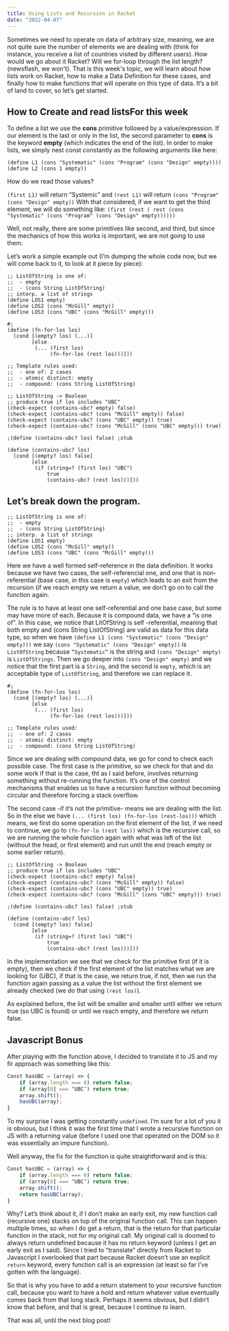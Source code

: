 ```yaml
---
title: Using Lists and Recursion in Racket
date: "2022-04-07"
---
```


Sometimes we need to operate on data of arbitrary size, meaning, we are not quite sure the number of elements we are dealing with (think for instance, you receive a list of countries visited by different users). How would we go about it Racket? Will we for-loop through the list length? (newsflash, we won't). That is this week's topic, we will learn about how lists work on Racket, how to make a Data Definition for these cases, and finally how to make functions that will operate on this type of data. It’s a bit of land to cover, so let’s get started.

## How to Create and read listsFor this week 

To define a list we use the **cons** primitive followed by a value/expression. If our element is the last or only in the list, the second parameter to **cons** is the keyword **empty** (which indicates the end of the list). In order to make lists, we simply nest const constantly as the following arguments like here: 

```
(define L1 (cons "Systematic" (cons "Program" (cons "Design" empty))))
(define L2 (cons 1 empty))
```

How do we read those values?

`(first L1)` will return “Systemic” and `(rest L1)` will return `(cons "Program" (cons "Design" empty))`
With that considered, if we want to get the third element, we will do something like:
`(first (rest ( rest (cons "Systematic" (cons "Program" (cons "Design" empty))))))`

Well, not really, there are some primitives like second, and third, but since the mechanics of how this works is important, we are not going to use them.

Let’s work a simple example out (I’m dumping the whole code now, but we will come back to it, to look at it piece by piece):

```
;; ListOfString is one of: 
;;  - empty
;;  - (cons String ListOfString)
;; interp. a list of strings
(define LOS1 empty)
(define LOS2 (cons "McGill" empty))
(define LOS3 (cons "UBC" (cons "McGill" empty)))

#;
(define (fn-for-los los)
  (cond [(empty? los) (...)]
        [else
         (... (first los)     
              (fn-for-los (rest los)))]))

;; Template rules used:
;;  - one of: 2 cases
;;  - atomic distinct: empty
;;  - compound: (cons String ListOfString)

;; ListOfString -> Boolean
;; produce true if los includes "UBC"
(check-expect (contains-ubc? empty) false)
(check-expect (contains-ubc? (cons "McGill" empty)) false)
(check-expect (contains-ubc? (cons "UBC" empty)) true)
(check-expect (contains-ubc? (cons "McGill" (cons "UBC" empty))) true)

;(define (contains-ubc? los) false) ;stub

(define (contains-ubc? los)
  (cond [(empty? los) false]
        [else
         (if (string=? (first los) "UBC")
             true
             (contains-ubc? (rest los)))]))
```

## Let’s break down the program.

```
;; ListOfString is one of: 
;;  - empty
;;  - (cons String ListOfString)
;; interp. a list of strings
(define LOS1 empty)
(define LOS2 (cons "McGill" empty))
(define LOS3 (cons "UBC" (cons "McGill" empty)))
```

Here we have a well formed self-reference in the data definition. It works because we have two cases, the self-referencial one, and one that  is non-referential (base case, in this case is `empty`) which leads to an exit from the recursion (if we reach empty we return a value, we don’t go on to call the function again.

The rule is to have at least one self-referential and one base case, but some may have more of each.
Because it is compound data, we have a “is one of”. In this case, we notice that LitOfString is self -referential, meaning that both empty and (cons String ListOfString) are valid as data for this data type, so when we have `(define L1 (cons "Systematic" (cons "Design" empty)))` we say  `(cons "Systematic" (cons "Design" empty))` is `ListOfString` because `“Systematic”` is the string and  `(cons "Design" empty)` is `ListOfStrings`. Then we go deeper into  `(cons "Design" empty)` and we notice that the first part is a `String`, and the second is `empty`, which is an acceptable type of `ListOfString`, and therefore we can replace it.



```
#;
(define (fn-for-los los)
  (cond [(empty? los) (...)]
        [else
         (... (first los)     
              (fn-for-los (rest los)))]))

;; Template rules used:
;;  - one of: 2 cases
;;  - atomic distinct: empty
;;  - compound: (cons String ListOfString)
```

Since we are dealing with compound data, we go for cond to check each possible case. The first case is the primitive, so we check for that and do some work if that is the case, tht as I said before, involves returning something without re-running the function. It’s one of the control mechanisms that enables us to have a recursion function without becoming circular and therefore forcing a stack overflow.

The second case -if it’s not the primitive- means we are dealing with the list. So in the else we have `(... (first los) (fn-for-los (rest-los)))` which means, we first do some operation on the first element of the list, if we need to continue, we go to `(fn-for-lo (rest los))` which is the recursive call, so we are running the whole function again with what was left of the list (without the head, or first element) and run until the end (reach empty or some earlier return).

```
;; ListOfString -> Boolean
;; produce true if los includes "UBC"
(check-expect (contains-ubc? empty) false)
(check-expect (contains-ubc? (cons "McGill" empty)) false)
(check-expect (contains-ubc? (cons "UBC" empty)) true)
(check-expect (contains-ubc? (cons "McGill" (cons "UBC" empty))) true)

;(define (contains-ubc? los) false) ;stub

(define (contains-ubc? los)
  (cond [(empty? los) false]
        [else
         (if (string=? (first los) "UBC")
             true
             (contains-ubc? (rest los)))]))
```

In the implementation we see that we check for the primitive first (if it is empty), then we check if the first element of the list matches what we are looking for (UBC), if that is the case, we return true, if not, then we run the function again passing as a value the list without the first element we already checked (we do that using `(rest los)`).

As explained before, the list will be smaller and smaller until either we return true (so UBC is found) or until we reach empty, and therefore we return false.

## Javascript Bonus

After playing with the function above, I decided to translate it to JS and my fir approach was something like this:

```javascript
Const hasUBC = (array) => {
    if (array.length === 0) return false;
    if (array[0] === ‘UBC’) return true;
    array.shift();
    hasUBC(array);
}
```
To my surprise I was getting constantly `undefined`. I’m sure for a lot of you it is obvious, but I think it was the first time that I wrote a recursive function on JS with a returning value (before I used one that operated on the DOM so it was essentially an impure function).

Well anyway, the fix for the function is quite straightforward and is this:

```javascript
Const hasUBC = (array) => {
    if (array.length === 0) return false;
    if (array[0] === ‘UBC’) return true;
    array.shift();
    return hasUBC(array);
}
```

Why? Let’s think about it, if I don’t make an early exit, my new function call (recursive one) stacks on top of the original function call. This can happen multiple times, so when I do get a return, that is the return for that particular function in the stack, not for my original call. My original call is doomed to always return undefined because it has no return keyword (unless I get an early exit as I said). Since I tried to “translate” directly from Racket to Javascript I overlooked that part because Racket doesn’t use an explicit `return` keyword, every function call is an expression (at least so far I’ve gotten with the language).

So that is why you have to add a return statement to your recursive function call, because you want to have a hold and return whatever value eventually comes back from that long stack. Perhaps it seems obvious, but I didn’t know that before, and that is great, because I continue to learn.

That was all, until the next blog post!
